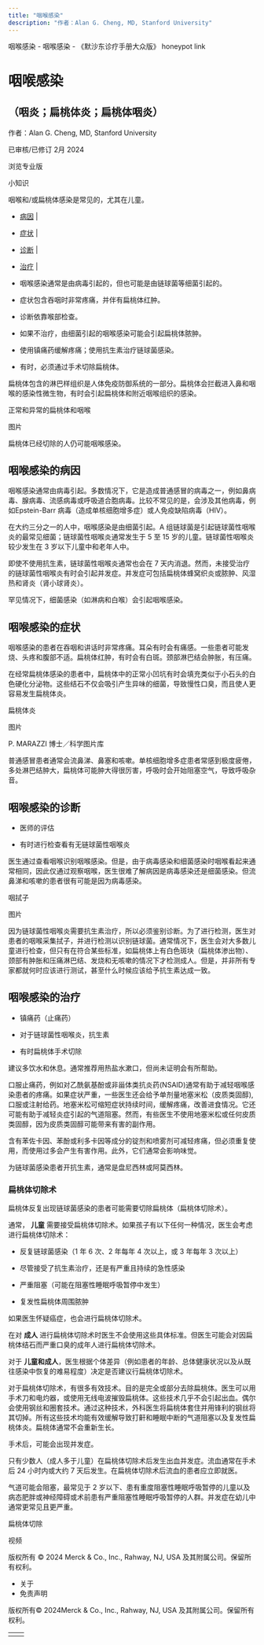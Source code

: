 ```yaml
---
title: "咽喉感染"
description: "作者：Alan G. Cheng, MD, Stanford University"
---
```


﻿咽喉感染 \- 咽喉感染 \- 《默沙东诊疗手册大众版》 honeypot link

# 咽喉感染

## （咽炎；扁桃体炎；扁桃体咽炎）

作者：Alan G. Cheng, MD, Stanford University

已审核/已修订 2月 2024

浏览专业版

小知识

咽喉和/或扁桃体感染是常见的，尤其在儿童。

- [病因](#病因_v8369918_zh) \|
- [症状](#症状_v8369927_zh) \|
- [诊断](#诊断_v8369933_zh) \|
- [治疗](#治疗_v8369936_zh) \|

- 咽喉感染通常是由病毒引起的，但也可能是由链球菌等细菌引起的。

- 症状包含吞咽时非常疼痛，并伴有扁桃体红肿。

- 诊断依靠喉部检查。

- 如果不治疗，由细菌引起的咽喉感染可能会引起扁桃体脓肿。

- 使用镇痛药缓解疼痛；使用抗生素治疗链球菌感染。

- 有时，必须通过手术切除扁桃体。


扁桃体包含的淋巴样组织是人体免疫防御系统的一部分。扁桃体会拦截进入鼻和咽喉的感染性微生物，有时会引起扁桃体和附近咽喉组织的感染。

正常和异常的扁桃体和咽喉



图片

扁桃体已经切除的人仍可能咽喉感染。

## 咽喉感染的病因

咽喉感染通常由病毒引起。多数情况下，它是造成普通感冒的病毒之一，例如鼻病毒、腺病毒、流感病毒或呼吸道合胞病毒。比较不常见的是，会涉及其他病毒，例如Epstein-Barr 病毒（造成单核细胞增多症）或人免疫缺陷病毒（HIV）。

在大约三分之一的人中，咽喉感染是由细菌引起。A 组链球菌是引起链球菌性咽喉炎的最常见细菌；链球菌性咽喉炎通常发生于 5 至 15 岁的儿童。链球菌性咽喉炎较少发生在 3 岁以下儿童中和老年人中。

即使不使用抗生素，链球菌性咽喉炎通常也会在 7 天内消退。然而，未接受治疗的链球菌性咽喉炎有时会引起并发症。并发症可包括扁桃体蜂窝织炎或脓肿、风湿热和肾炎（肾小球肾炎）。

罕见情况下，细菌感染（如淋病和白喉）会引起咽喉感染。

## 咽喉感染的症状

咽喉感染的患者在吞咽和讲话时非常疼痛。耳朵有时会有痛感。一些患者可能发烧、头疼和腹部不适。扁桃体红肿，有时会有白斑。颈部淋巴结会肿胀，有压痛。

在经常扁桃体感染的患者中，扁桃体中的正常小凹坑有时会填充类似于小石头的白色硬化分泌物。这些结石不仅会吸引产生异味的细菌，导致慢性口臭，而且使人更容易发生扁桃体炎。

扁桃体炎



图片

P. MARAZZI 博士／科学图片库

普通感冒患者通常会流鼻涕、鼻塞和咳嗽。单核细胞增多症患者常感到极度疲倦，多处淋巴结肿大，扁桃体可能肿大得很厉害，呼吸时会开始阻塞空气，导致呼吸杂音。

## 咽喉感染的诊断

- 医师的评估

- 有时进行检查看有无链球菌性咽喉炎


医生通过查看咽喉识别咽喉感染。但是，由于病毒感染和细菌感染时咽喉看起来通常相同，因此仅通过观察咽喉，医生很难了解病因是病毒感染还是细菌感染。但流鼻涕和咳嗽的患者很有可能是因为病毒感染。

咽拭子



图片

因为链球菌性咽喉炎需要抗生素治疗，所以必须鉴别诊断。为了进行检测，医生对患者的咽喉采集拭子，并进行检测以识别链球菌。通常情况下，医生会对大多数儿童进行检查，但只有在符合某些标准，如扁桃体上有白色斑块（扁桃体渗出物）、颈部有肿胀和压痛淋巴结、发烧和无咳嗽的情况下才检测成人。但是，并非所有专家都就何时应该进行测试，甚至什么时候应该给予抗生素达成一致。

## 咽喉感染的治疗

- 镇痛药（止痛药）

- 对于链球菌性咽喉炎，抗生素

- 有时扁桃体手术切除


建议多饮水和休息。通常推荐用热盐水漱口，但尚未证明会有所帮助。

口服止痛药，例如对乙酰氨基酚或非甾体类抗炎药(NSAID)通常有助于减轻咽喉感染患者的疼痛。如果症状严重，一些医生还会给予单剂量地塞米松（皮质类固醇),口服或注射给药。地塞米松可缩短症状持续时间，缓解疼痛，改善进食情况。它还可能有助于减轻炎症引起的气道阻塞。然而，有些医生不使用地塞米松或任何皮质类固醇，因为皮质类固醇可能带来有害的副作用。

含有苯佐卡因、苯酚或利多卡因等成分的锭剂和喷雾剂可减轻疼痛，但必须重复使用，而使用过多会产生有害作用。此外，它们通常会影响味觉。

为链球菌感染患者开抗生素，通常是盘尼西林或阿莫西林。

### 扁桃体切除术

扁桃体反复出现链球菌感染的患者可能需要切除扁桃体（扁桃体切除术）。

通常， **儿童** 需要接受扁桃体切除术。如果孩子有以下任何一种情况，医生会考虑进行扁桃体切除术：

- 反复链球菌感染（1 年 6 次、2 年每年 4 次以上，或 3 年每年 3 次以上）

- 尽管接受了抗生素治疗，还是有严重且持续的急性感染

- 严重阻塞（可能在阻塞性睡眠呼吸暂停中发生）

- 复发性扁桃体周围脓肿


如果医生怀疑癌症，也会进行扁桃体切除术。

在对 **成人** 进行扁桃体切除术时医生不会使用这些具体标准。但医生可能会对因扁桃体结石而严重口臭的成年人进行扁桃体切除术。

对于 **儿童和成人**，医生根据个体差异（例如患者的年龄、总体健康状况以及从既往感染中恢复的难易程度）决定是否建议行扁桃体切除术。

对于扁桃体切除术，有很多有效技术。目的是完全或部分去除扁桃体。医生可以用手术刀和电灼器，或使用无线电波摧毁扁桃体。这些技术几乎不会引起出血。偶尔会使用钢丝和圈套技术。通过这种技术，外科医生将扁桃体套住并用锋利的钢丝将其切掉。所有这些技术均能有效缓解导致打鼾和睡眠中断的气道阻塞以及复发性扁桃体炎。扁桃体通常不会重新生长。

手术后，可能会出现并发症。

只有少数人（成人多于儿童）在扁桃体切除术后发生出血并发症。流血通常在手术后 24 小时内或大约 7 天后发生。在扁桃体切除术后流血的患者应立即就医。

气道可能会阻塞，最常见于 2 岁以下、患有重度阻塞性睡眠呼吸暂停的儿童以及病态肥胖或神经障碍或术前患有严重阻塞性睡眠呼吸暂停的人群。并发症在幼儿中通常更常见且更严重。

扁桃体切除



视频



版权所有 © 2024
Merck & Co., Inc., Rahway, NJ, USA 及其附属公司。保留所有权利。

- 关于
- 免责声明

版权所有© 2024Merck & Co., Inc., Rahway, NJ, USA 及其附属公司。保留所有权利。

|     |     |
| --- | --- |
|  |  |